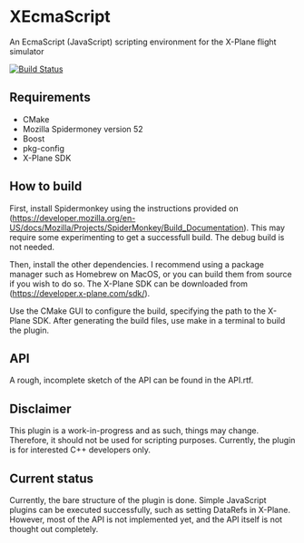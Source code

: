 # XEcmaScript
An EcmaScript (JavaScript) scripting environment for the X-Plane flight simulator

[![Build Status](https://travis-ci.org/CoffeeBlend/XEcmaScript.svg?branch=master)](https://travis-ci.org/CoffeeBlend/XEcmaScript)

## Requirements
- CMake
- Mozilla Spidermoney version 52
- Boost
- pkg-config
- X-Plane SDK

## How to build
First, install Spidermonkey using the instructions provided on (https://developer.mozilla.org/en-US/docs/Mozilla/Projects/SpiderMonkey/Build_Documentation). This may require some experimenting to get a successfull build. The debug build is not needed. 

Then, install the other dependencies. I recommend using a package manager such as Homebrew on MacOS, or you can build them from source if you wish to do so. The X-Plane SDK can be downloaded from (https://developer.x-plane.com/sdk/).

Use the CMake GUI to configure the build, specifying the path to the X-Plane SDK. After generating the build files, use make in a terminal to build the plugin.

## API
A rough, incomplete sketch of the API can be found in the API.rtf.

## Disclaimer
This plugin is a work-in-progress and as such, things may change. Therefore, it should not be used for scripting purposes. Currently, the plugin is for interested C++ developers only.

## Current status
Currently, the bare structure of the plugin is done. Simple JavaScript plugins can be executed successfully, such as setting DataRefs in X-Plane. However, most of the API is not implemented yet, and the API itself is not thought out completely.
